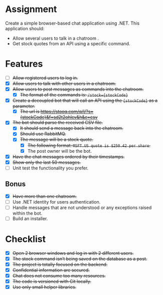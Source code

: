 # Assignment

Create a simple browser-based chat application using .NET. This application should:

* Allow several users to talk in a chatroom .
* Get stock quotes from an API using a specific command.

# Features

* [ ] ~~Allow registered users to log in.~~
* [x] ~~Allow users to talk with other users in a chatroom.~~
* [x] ~~Allow users to post messages as commands into the chatroom.~~
  * [x] ~~The format of the commands is: `/stock={stockCode}`~~
* [x] ~~Create a decoupled bot that will call an API using the `{stockCode}` as a parameter.~~
  * [x] ~~The url is https://stooq.com/q/l/?s={stockCode}&f=sd2t2ohlcv&h&e=csv~~
* [x] ~~The bot should parse the received CSV file.~~
  * [x] ~~It should send a message back into the chatroom.~~
  * [x] ~~Should use RabbitMQ.~~ 
  * [x] ~~The message will be a stock quote.~~
    * [x] ~~The following format: `MSFT.US quote is $250.42 per share`.~~
    * [x] The post owner will be the bot.
* [x] ~~Have the chat messages ordered by their timestamps.~~
* [x] ~~Show only the last 50 messages.~~
* [ ] Unit test the functionality you prefer.

## Bonus

* [x] ~~Have more than one chatroom.~~
* [ ] Use .NET identity for users authentication.
* [ ] Handle messages that are not understood or any exceptions raised within the bot.
* [ ] Build an installer.

# Checklist

* [x] ~~Open 2 browser windows and log in with 2 different users.~~
* [x] ~~The stock command isn’t being saved on the database as a post.~~
* [X] ~~The project is totally focused on the backend.~~
* [x] ~~Confidential information are secured.~~
* [x] ~~Chat does not consume too many resources.~~
* [x] ~~The code is versioned with Git locally.~~
* [x] ~~Use only small helper libraries.~~